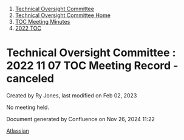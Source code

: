 1. [Technical Oversight Committee](index.html)
2. [Technical Oversight Committee Home](Technical-Oversight-Committee-Home_21430274.html)
3. [TOC Meeting Minutes](TOC-Meeting-Minutes_21445470.html)
4. [2022 TOC](2022-TOC_21456732.html)

# Technical Oversight Committee : 2022 11 07 TOC Meeting Record - canceled

Created by Ry Jones, last modified on Feb 02, 2023

No meeting held.

Document generated by Confluence on Nov 26, 2024 11:22

[Atlassian](http://www.atlassian.com/)

